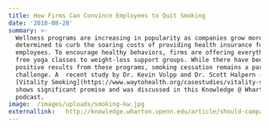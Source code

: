 ```yaml
---
title: How Firms Can Convince Employees to Quit Smoking
date: '2018-08-28'
summary: >-
  Wellness programs are increasing in popularity as companies grow more
  determined to curb the soaring costs of providing health insurance for
  employees. To encourage healthy behaviors, firms are offering everything from
  free yoga classes to weight-loss support groups. While there have been some
  positive results from these programs, smoking cessation remains a particular
  challenge. A  recent study by Dr. Kevin Volpp and Dr. Scott Halpern -
  [Vitality Smoking](https://www.waytohealth.org/casestudies/vitality-smoking/)
  shows significant promise and was discussed in this Knowledge @ Wharton
  podcast. 
image:  /images/uploads/smoking-kw.jpg
externallink:   http://knowledge.wharton.upenn.edu/article/should-companies-pay-employees-to-quit-smoking/
---
```


